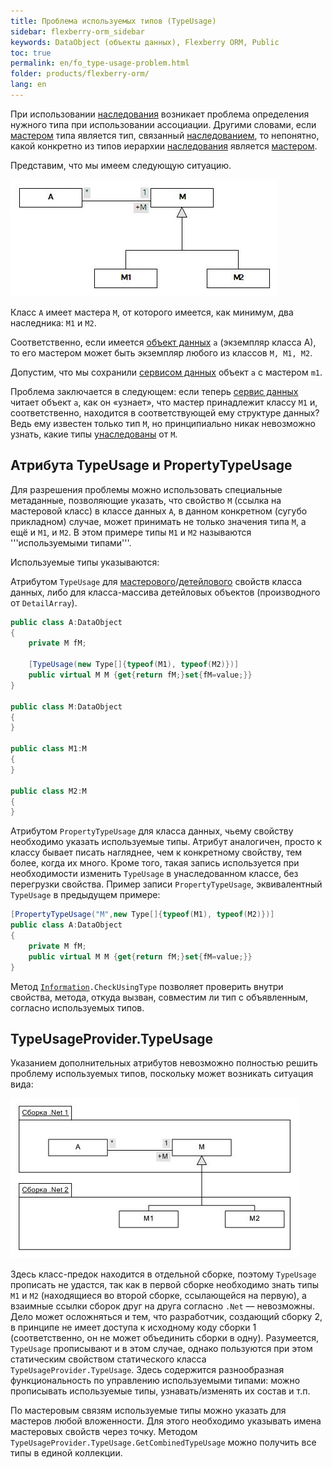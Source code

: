 ```yaml
---
title: Проблема используемых типов (TypeUsage)
sidebar: flexberry-orm_sidebar
keywords: DataObject (объекты данных), Flexberry ORM, Public
toc: true
permalink: en/fo_type-usage-problem.html
folder: products/flexberry-orm/
lang: en
---
```


При использовании [наследования](fo_inheritance.html)  возникает проблема определения нужного типа при использовании ассоциации. Другими словами, если [мастером](fo_master-association.html) типа является тип, связанный [наследованием](fo_inheritance.html), то непонятно, какой конкретно из типов иерархии [наследования](fo_inheritance.html) является [мастером](fo_master-association.html).

Представим, что мы имеем следующую ситуацию.

![](/images/pages/products/flexberry-orm/tutorial-programmer-casseberry/primer-2.jpg)

Класс `А` имеет мастера `М`, от которого имеется, как минимум, два наследника: `M1` и `M2`.

Соответственно, если имеется [объект данных](fo_dataobject.html) `a` (экземпляр класса A), то его мастером может быть экземпляр любого из классов `M, M1, M2`.

Допустим, что мы сохранили [сервисом данных](fo_sql-data-service.html) объект `a` с мастером `m1`.

Проблема заключается в следующем: если теперь [сервис данных](fo_sql-data-service.html) читает объект `а`, как он «узнает», что мастер принадлежит классу `M1` и, соответственно, находится в соответствующей ему структуре данных? Ведь ему известен только тип `M`, но принципиально никак невозможно узнать, какие типы [унаследованы](fo_inheritance.html) от `M`.


## Атрибута TypeUsage и PropertyTypeUsage

Для разрешения проблемы можно использовать специальные метаданные, позволяющие указать, что свойство `M` (ссылка на мастеровой класс) в классе данных `A`, в данном конкретном (сугубо прикладном) случае, может принимать не только значения типа `M`, а ещё и `M1`, и `M2`. В этом примере типы `M1` и `M2` называются '''используемыми типами'''.

Используемые типы указываются:

Атрибутом `TypeUsage` для [мастерового](fo_master-association.html)/[детейлового](fo_detail-associations-properties.html) свойств класса данных, либо для класса-массива детейловых объектов (производного от `DetailArray`).

```csharp
public class A:DataObject
{
	private M fM;
	
	[TypeUsage(new Type[]{typeof(M1), typeof(M2)})]
	public virtual M M {get{return fM;}set{fM=value;}}
}

public class M:DataObject
{
}

public class M1:M
{
}

public class M2:M
{
}
```

Атрибутом `PropertyTypeUsage` для класса данных, чьему свойству необходимо указать используемые типы. Атрибут аналогичен, просто к классу бывает писать нагляднее, чем к конкретному свойству, тем более, когда их много. Кроме того, такая запись используется при необходимости изменить `TypeUsage` в унаследованном классе, без перегрузки свойства. Пример записи `PropertyTypeUsage`, эквивалентный `TypeUsage` в предыдущем примере:

```csharp
[PropertyTypeUsage("M",new Type[]{typeof(M1), typeof(M2)})]
public class A:DataObject
{
	private M fM;		
	public virtual M M {get{return fM;}set{fM=value;}}
}
```

Метод [`Information`](fo_information-class-as-metadata-supervisor.html)`.CheckUsingType` позволяет проверить внутри свойства, метода, откуда вызван, совместим ли тип с объявленным, согласно используемых типов.

## TypeUsageProvider.TypeUsage

Указанием дополнительных атрибутов невозможно полностью решить проблему используемых типов, поскольку может возникать ситуация вида:

![](/images/pages/products/flexberry-orm/tutorial-programmer-casseberry/primer-3.jpg)

Здесь класс-предок находится в отдельной сборке, поэтому `TypeUsage` прописать не удастся, так как в первой сборке необходимо знать типы `M1` и `M2` (находящиеся во второй сборке, ссылающейся на первую), а взаимные ссылки сборок друг на друга согласно `.Net` — невозможны. Дело может осложняться и тем, что разработчик, создающий сборку 2, в принципе не имеет доступа к исходному коду сборки 1 (соответственно, он не может объединить сборки в одну). Разумеется, `TypeUsage` прописывают и в этом случае, однако пользуются при этом статическим свойством статического класса `TypeUsageProvider.TypeUsage`. Здесь содержится разнообразная функциональность по управлению используемыми типами: можно прописывать используемые типы, узнавать/изменять их состав и т.п.

По мастеровым связям используемые типы можно указать для мастеров любой вложенности. Для этого необходимо указывать имена мастеровых свойств через точку. Методом `TypeUsageProvider.TypeUsage.GetCombinedTypeUsage` можно получить все типы в единой коллекции.
